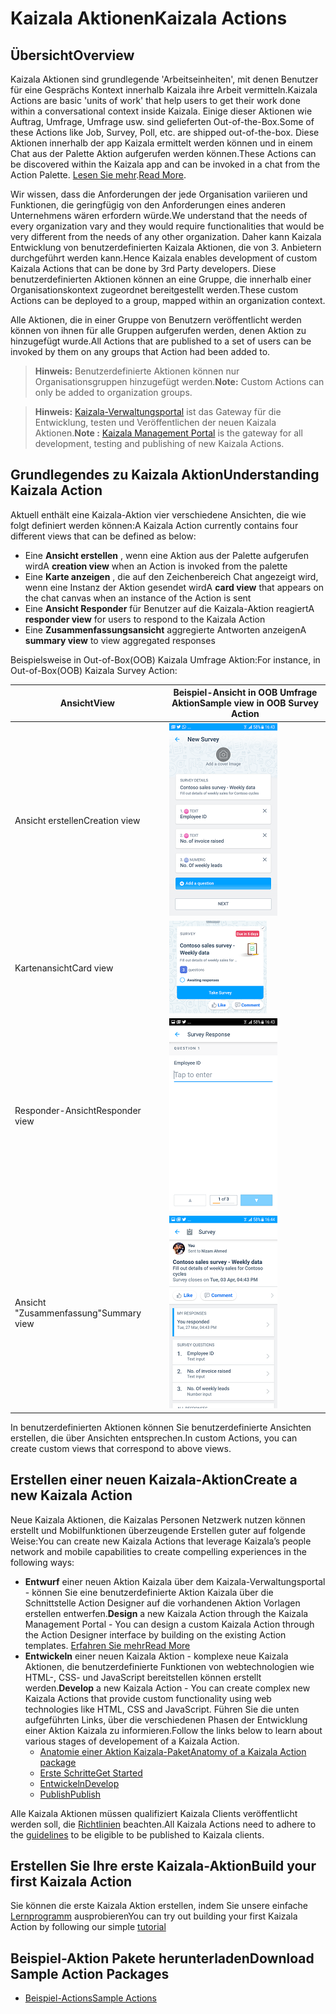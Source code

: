 # <a name="kaizala-actions"></a><span data-ttu-id="0e284-101">Kaizala Aktionen</span><span class="sxs-lookup"><span data-stu-id="0e284-101">Kaizala Actions</span></span>

## <a name="overview"></a><span data-ttu-id="0e284-102">Übersicht</span><span class="sxs-lookup"><span data-stu-id="0e284-102">Overview</span></span>
<span data-ttu-id="0e284-103">Kaizala Aktionen sind grundlegende 'Arbeitseinheiten', mit denen Benutzer für eine Gesprächs Kontext innerhalb Kaizala ihre Arbeit vermitteln.</span><span class="sxs-lookup"><span data-stu-id="0e284-103">Kaizala Actions are basic 'units of work' that help users to get their work done within a conversational context inside Kaizala.</span></span> <span data-ttu-id="0e284-104">Einige dieser Aktionen wie Auftrag, Umfrage, Umfrage usw. sind gelieferten Out-of-the-Box.</span><span class="sxs-lookup"><span data-stu-id="0e284-104">Some of these Actions like Job, Survey, Poll, etc. are shipped out-of-the-box.</span></span> <span data-ttu-id="0e284-105">Diese Aktionen innerhalb der app Kaizala ermittelt werden können und in einem Chat aus der Palette Aktion aufgerufen werden können.</span><span class="sxs-lookup"><span data-stu-id="0e284-105">These Actions can be discovered within the Kaizala app and can be invoked in a chat from the Action Palette.</span></span> <span data-ttu-id="0e284-106">[Lesen Sie mehr](https://support.office.com/en-us/article/Kaizala-Actions-1EACC59A-DD14-43E9-B6B0-3C78773D5496).</span><span class="sxs-lookup"><span data-stu-id="0e284-106">[Read More](https://support.office.com/en-us/article/Kaizala-Actions-1EACC59A-DD14-43E9-B6B0-3C78773D5496).</span></span>

<span data-ttu-id="0e284-107">Wir wissen, dass die Anforderungen der jede Organisation variieren und Funktionen, die geringfügig von den Anforderungen eines anderen Unternehmens wären erfordern würde.</span><span class="sxs-lookup"><span data-stu-id="0e284-107">We understand that the needs of every organization vary and they would require functionalities that would be very different from the needs of any other organization.</span></span> <span data-ttu-id="0e284-108">Daher kann Kaizala Entwicklung von benutzerdefinierten Kaizala Aktionen, die von 3. Anbietern durchgeführt werden kann.</span><span class="sxs-lookup"><span data-stu-id="0e284-108">Hence Kaizala enables development of custom Kaizala Actions that can be done by 3rd Party developers.</span></span> <span data-ttu-id="0e284-109">Diese benutzerdefinierten Aktionen können an eine Gruppe, die innerhalb einer Organisationskontext zugeordnet bereitgestellt werden.</span><span class="sxs-lookup"><span data-stu-id="0e284-109">These custom Actions can be deployed to a group, mapped within an organization context.</span></span></br>

<span data-ttu-id="0e284-110">Alle Aktionen, die in einer Gruppe von Benutzern veröffentlicht werden können von ihnen für alle Gruppen aufgerufen werden, denen Aktion zu hinzugefügt wurde.</span><span class="sxs-lookup"><span data-stu-id="0e284-110">All Actions that are published to a set of users can be invoked by them on any groups that Action had been added to.</span></span> 

> <span data-ttu-id="0e284-111">**Hinweis:** Benutzerdefinierte Aktionen können nur Organisationsgruppen hinzugefügt werden.</span><span class="sxs-lookup"><span data-stu-id="0e284-111">**Note:** Custom Actions can only be added to organization groups.</span></span>

> <span data-ttu-id="0e284-112">**Hinweis:** [Kaizala-Verwaltungsportal](https://manage.kaiza.la) ist das Gateway für die Entwicklung, testen und Veröffentlichen der neuen Kaizala Aktionen.</span><span class="sxs-lookup"><span data-stu-id="0e284-112">**Note :** [Kaizala Management Portal](https://manage.kaiza.la) is the gateway for all development, testing and publishing of new Kaizala Actions.</span></span>

## <a name="understanding-kaizala-action"></a><span data-ttu-id="0e284-113">Grundlegendes zu Kaizala Aktion</span><span class="sxs-lookup"><span data-stu-id="0e284-113">Understanding Kaizala Action</span></span>

<span data-ttu-id="0e284-114">Aktuell enthält eine Kaizala-Aktion vier verschiedene Ansichten, die wie folgt definiert werden können:</span><span class="sxs-lookup"><span data-stu-id="0e284-114">A Kaizala Action currently contains four different views that can be defined as below:</span></span>

* <span data-ttu-id="0e284-115">Eine **Ansicht erstellen** , wenn eine Aktion aus der Palette aufgerufen wird</span><span class="sxs-lookup"><span data-stu-id="0e284-115">A **creation view** when an Action is invoked from the palette</span></span>
* <span data-ttu-id="0e284-116">Eine **Karte anzeigen** , die auf den Zeichenbereich Chat angezeigt wird, wenn eine Instanz der Aktion gesendet wird</span><span class="sxs-lookup"><span data-stu-id="0e284-116">A **card view** that appears on the chat canvas when an instance of the Action is sent</span></span>
* <span data-ttu-id="0e284-117">Eine **Ansicht Responder** für Benutzer auf die Kaizala-Aktion reagiert</span><span class="sxs-lookup"><span data-stu-id="0e284-117">A **responder view** for users to respond to the Kaizala Action</span></span>
* <span data-ttu-id="0e284-118">Eine **Zusammenfassungsansicht** aggregierte Antworten anzeigen</span><span class="sxs-lookup"><span data-stu-id="0e284-118">A **summary view** to view aggregated responses</span></span>

<span data-ttu-id="0e284-119">Beispielsweise in Out-of-Box(OOB) Kaizala Umfrage Aktion:</span><span class="sxs-lookup"><span data-stu-id="0e284-119">For instance, in Out-of-Box(OOB) Kaizala Survey Action:</span></span>

| <span data-ttu-id="0e284-120">Ansicht</span><span class="sxs-lookup"><span data-stu-id="0e284-120">View</span></span> | <span data-ttu-id="0e284-121">Beispiel-Ansicht in OOB Umfrage Aktion</span><span class="sxs-lookup"><span data-stu-id="0e284-121">Sample view in OOB Survey Action</span></span> |
|------|----------------------------------|
| <span data-ttu-id="0e284-122">Ansicht erstellen</span><span class="sxs-lookup"><span data-stu-id="0e284-122">Creation view</span></span>| ![](../images/CreationView.png)|
| <span data-ttu-id="0e284-123">Kartenansicht</span><span class="sxs-lookup"><span data-stu-id="0e284-123">Card view</span></span> |![](../images/Chatcard.png) |
| <span data-ttu-id="0e284-124">Responder-Ansicht</span><span class="sxs-lookup"><span data-stu-id="0e284-124">Responder view</span></span> |![](../images/ResponseView.png) |
| <span data-ttu-id="0e284-125">Ansicht "Zusammenfassung"</span><span class="sxs-lookup"><span data-stu-id="0e284-125">Summary view</span></span> |![](../images/SummaryView.png) |

<span data-ttu-id="0e284-126">In benutzerdefinierten Aktionen können Sie benutzerdefinierte Ansichten erstellen, die über Ansichten entsprechen.</span><span class="sxs-lookup"><span data-stu-id="0e284-126">In custom Actions, you can create custom views that correspond to above views.</span></span>

## <a name="create-a-new-kaizala-action"></a><span data-ttu-id="0e284-127">Erstellen einer neuen Kaizala-Aktion</span><span class="sxs-lookup"><span data-stu-id="0e284-127">Create a new Kaizala Action</span></span>
<span data-ttu-id="0e284-128">Neue Kaizala Aktionen, die Kaizalas Personen Netzwerk nutzen können erstellt und Mobilfunktionen überzeugende Erstellen guter auf folgende Weise:</span><span class="sxs-lookup"><span data-stu-id="0e284-128">You can create new Kaizala Actions that leverage Kaizala’s people network and mobile capabilities to create compelling experiences in the following ways:</span></span>

* <span data-ttu-id="0e284-129">**Entwurf** einer neuen Aktion Kaizala über dem Kaizala-Verwaltungsportal - können Sie eine benutzerdefinierte Aktion Kaizala über die Schnittstelle Action Designer auf die vorhandenen Aktion Vorlagen erstellen entwerfen.</span><span class="sxs-lookup"><span data-stu-id="0e284-129">**Design** a new Kaizala Action through the Kaizala Management Portal - You can design a custom Kaizala Action through the Action Designer interface by building on the existing Action templates.</span></span> [<span data-ttu-id="0e284-130">Erfahren Sie mehr</span><span class="sxs-lookup"><span data-stu-id="0e284-130">Read More</span></span>](https://support.office.com/en-us/article/Kaizala-Actions-1eacc59a-dd14-43e9-b6b0-3c78773d5496?ui=en-US&rs=en-US&ad=US)
* <span data-ttu-id="0e284-131">**Entwickeln** einer neuen Kaizala Aktion - komplexe neue Kaizala Aktionen, die benutzerdefinierte Funktionen von webtechnologien wie HTML-, CSS- und JavaScript bereitstellen können erstellt werden.</span><span class="sxs-lookup"><span data-stu-id="0e284-131">**Develop** a new Kaizala Action - You can create complex new Kaizala Actions that provide custom functionality using web technologies like HTML, CSS and JavaScript.</span></span> <span data-ttu-id="0e284-132">Führen Sie die unten aufgeführten Links, über die verschiedenen Phasen der Entwicklung einer Aktion Kaizala zu informieren.</span><span class="sxs-lookup"><span data-stu-id="0e284-132">Follow the links below to learn about various stages of developement of a Kaizala Action.</span></span>
    *   [<span data-ttu-id="0e284-133">Anatomie einer Aktion Kaizala-Paket</span><span class="sxs-lookup"><span data-stu-id="0e284-133">Anatomy of a Kaizala Action package</span></span>](anatomy.md)
    *   [<span data-ttu-id="0e284-134">Erste Schritte</span><span class="sxs-lookup"><span data-stu-id="0e284-134">Get Started</span></span>](get_started.md)
    *   [<span data-ttu-id="0e284-135">Entwickeln</span><span class="sxs-lookup"><span data-stu-id="0e284-135">Develop</span></span>](develop.md)
    *   [<span data-ttu-id="0e284-136">Publish</span><span class="sxs-lookup"><span data-stu-id="0e284-136">Publish</span></span>](publish.md)

<span data-ttu-id="0e284-137">Alle Kaizala Aktionen müssen qualifiziert Kaizala Clients veröffentlicht werden soll, die [Richtlinien](validation.md) beachten.</span><span class="sxs-lookup"><span data-stu-id="0e284-137">All Kaizala Actions need to adhere to the [guidelines](validation.md) to be eligible to be published to Kaizala clients.</span></span>

## <a name="build-your-first-kaizala-action"></a><span data-ttu-id="0e284-138">Erstellen Sie Ihre erste Kaizala-Aktion</span><span class="sxs-lookup"><span data-stu-id="0e284-138">Build your first Kaizala Action</span></span>

<span data-ttu-id="0e284-139">Sie können die erste Kaizala Aktion erstellen, indem Sie unsere einfache [Lernprogramm](tutorial.md) ausprobieren</span><span class="sxs-lookup"><span data-stu-id="0e284-139">You can try out building your first Kaizala Action by following our simple [tutorial](tutorial.md)</span></span>

## <a name="download-sample-action-packages"></a><span data-ttu-id="0e284-140">Beispiel-Aktion Pakete herunterladen</span><span class="sxs-lookup"><span data-stu-id="0e284-140">Download Sample Action Packages</span></span>

*  [<span data-ttu-id="0e284-141">Beispiel-Actions</span><span class="sxs-lookup"><span data-stu-id="0e284-141">Sample Actions</span></span>](https://manage.kaiza.la/MiniApps/DownloadSDK)
